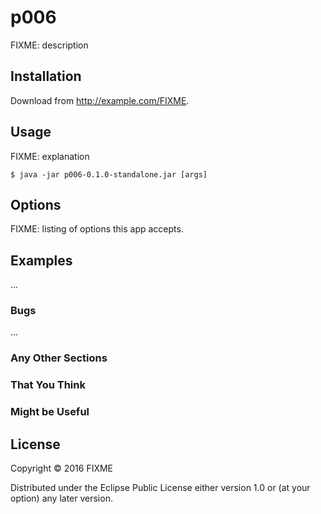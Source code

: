 # p006

FIXME: description

## Installation

Download from http://example.com/FIXME.

## Usage

FIXME: explanation

    $ java -jar p006-0.1.0-standalone.jar [args]

## Options

FIXME: listing of options this app accepts.

## Examples

...

### Bugs

...

### Any Other Sections
### That You Think
### Might be Useful

## License

Copyright © 2016 FIXME

Distributed under the Eclipse Public License either version 1.0 or (at
your option) any later version.
